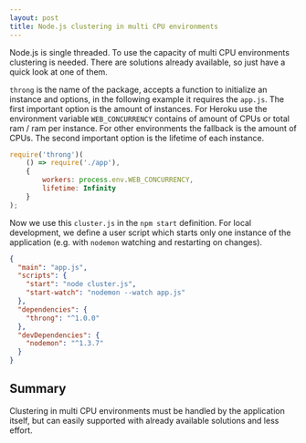 ```yaml
---
layout: post
title: Node.js clustering in multi CPU environments
---
```


Node.js is single threaded. To use the capacity of multi CPU environments clustering is needed. There are solutions already available, so just have a quick look at one of them.

`throng` is the name of the package, accepts a function to initialize an instance and options, in the following example it requires the `app.js`. The first important option is the amount of instances. For Heroku use the environment variable `WEB_CONCURRENCY` contains of amount of CPUs or total ram / ram per instance. For other environments the fallback is the amount of CPUs. The second important option is the lifetime of each instance.

```javascript
require('throng')(
    () => require('./app'),
    {
        workers: process.env.WEB_CONCURRENCY,
        lifetime: Infinity
    }
);
```

Now we use this `cluster.js` in the `npm start` definition. For local development, we define a user script which starts only one instance of the application (e.g. with `nodemon` watching and restarting on changes).

```json
{
  "main": "app.js",
  "scripts": {
    "start": "node cluster.js",
    "start-watch": "nodemon --watch app.js"
  },
  "dependencies": {
    "throng": "^1.0.0"
  },
  "devDependencies": {
    "nodemon": "^1.3.7"
  }
}
```

## Summary

Clustering in multi CPU environments must be handled by the application itself, but can easily supported with already available solutions and less effort.

